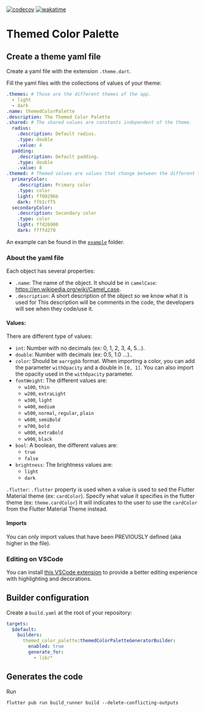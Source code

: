 [![codecov](https://codecov.io/gh/ValentinVignal/themed_color_palette/branch/main/graph/badge.svg?token=QDQAEZDFLI)](https://codecov.io/gh/ValentinVignal/themed_color_palette)
[![wakatime](https://wakatime.com/badge/github/ValentinVignal/themed_color_palette.svg)](https://wakatime.com/badge/github/ValentinVignal/themed_color_palette)


# Themed Color Palette

## Create a theme yaml file

Create a yaml file with the extension `.theme.dart`.

Fill the yaml files with the collections of values of your theme:

```yaml
.themes: # Those are the different themes of the app.
  - light
  - dark
.name: themedColorPalette
.description: The Themed Color Palette
.shared: # The shared values are constants independent of the theme.
  radius:
    .description: Default radius.
    .type: double
    .value: 4
  padding:
    .description: Default padding.
    .type: double
    .value: 8
.themed: # Themed values are values that change between the different themes.
  primaryColor:
    .description: Primary color
    .type: color
    light: ff00296b
    dark: ffb1cff5
  secondaryColor:
    .description: Secondary color
    .type: color
    light: ffd26900
    dark: ffffd270
```

An example can be found in the [`example`](https://github.com/ValentinVignal/theme_color_palette/tree/main/example) folder.

### About the yaml file

Each object has several properties:
- `.name`: The name of the object. It should be in `camelCase`:
  https://en.wikipedia.org/wiki/Camel_case.
- `.description`: A short description of the object so we know what it is used
  for This description will be comments in the code, the developers will see
  when they code/use it.

#### Values:

There are different type of values:
- `int`: Number with no decimals (ex: 0, 1, 2, 3, 4, 5...).
- `double`: Number with decimals (ex: 0.5, 1.0 ...)..
- `color`: Should be `aarrggbb` format. When importing a color, you can add the
    parameter `withOpacity` and a double in `[0, 1]`. You can also import the
    opacity used in the `withOpacity` parameter.
- `fontWeight`: The different values are:
  - `w100`, `thin`
  - `w200`, `extraLight`
  - `w300`, `light`
  - `w400`, `medium`
  - `w500`, `normal`, `regular`, `plain`
  - `w600`, `semiBold`
  - `w700`, `bold`
  - `w800`, `extraBold`
  - `w900`, `black`
- `bool`: A boolean, the different values are:
  - `true`
  - `false`
- `brightness`: The brightness values are:
  - `light`
  - `dark`

`.flutter`: `.flutter` property is used when a value is used to sed the Flutter
  Material theme (ex: `cardColor`). Specify what value it specifies in the
  flutter theme (ex: `theme.cardColor`) It will indicates to the user to use the
  `cardColor` from the Flutter Material Theme instead.

 #### Imports

 You can only import values that have been PREVIOUSLY defined (aka higher in the file).


### Editing on VSCode
 
You can install [this VSCode extension](https://marketplace.visualstudio.com/items?itemName=valentin-vignal.themed-color-palette-vscode-extension) to provide a better editing experience with highlighting and decorations.

## Builder configuration

Create a `build.yaml` at the root of your repository:

```yaml
targets:
  $default:
    builders:
      themed_color_palette:themedColorPaletteGeneratorBuilder:
        enabled: true
        generate_for:
          - lib/*
```

## Generates the code

Run

```
flutter pub run build_runner build --delete-conflicting-outputs
```

